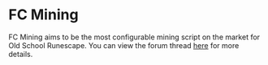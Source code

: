 # FC Mining
FC Mining aims to be the most configurable mining script on the market for Old School Runescape. 
You can view the forum thread [here](https://tribot.org/forums/topic/66461-abc2-advancedbeta-fc-mining/) for more details.
